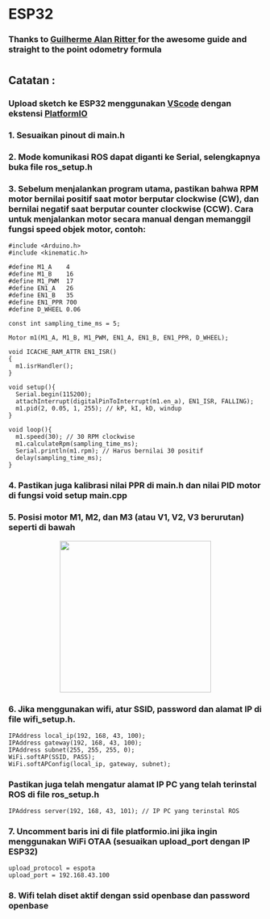 # ESP32
### Thanks to <a href="https://github.com/GuiRitter">Guilherme Alan Ritter </a>for the awesome guide and straight to the point odometry formula 
# 
## Catatan :
### Upload sketch ke ESP32 menggunakan <a href="https://code.visualstudio.com/">VScode</a> dengan ekstensi <a href="https://platformio.org/install/ide?install=vscode">PlatformIO</a>
### 1. Sesuaikan pinout di main.h
### 2. Mode komunikasi ROS dapat diganti ke Serial, selengkapnya buka file **ros_setup.h**
### 3. Sebelum menjalankan program utama, pastikan bahwa RPM motor bernilai positif saat motor berputar clockwise (CW), dan bernilai negatif saat berputar counter clockwise (CCW). Cara untuk menjalankan motor secara manual dengan memanggil fungsi **speed** objek motor, contoh:
```
#include <Arduino.h>
#include <kinematic.h>

#define M1_A    4
#define M1_B    16
#define M1_PWM  17
#define EN1_A   26
#define EN1_B   35
#define EN1_PPR 700
#define D_WHEEL 0.06

const int sampling_time_ms = 5;

Motor m1(M1_A, M1_B, M1_PWM, EN1_A, EN1_B, EN1_PPR, D_WHEEL);

void ICACHE_RAM_ATTR EN1_ISR()
{
  m1.isrHandler();
}

void setup(){
  Serial.begin(115200);
  attachInterrupt(digitalPinToInterrupt(m1.en_a), EN1_ISR, FALLING);
  m1.pid(2, 0.05, 1, 255); // kP, kI, kD, windup
}

void loop(){
  m1.speed(30); // 30 RPM clockwise
  m1.calculateRpm(sampling_time_ms);
  Serial.println(m1.rpm); // Harus bernilai 30 positif
  delay(sampling_time_ms);
}
```
### 4. Pastikan juga kalibrasi nilai PPR di **main.h** dan nilai PID motor di fungsi **void setup main.cpp**
### 5. Posisi motor **M1, M2, dan M3** (atau V1, V2, V3 berurutan) seperti di bawah
<div>
<center><img src="https://cdn.rawgit.com/GuiRitter/OpenBase/master/images/geometry.svg" width=300></center>
</div> 

### 6. Jika menggunakan wifi, atur SSID, password dan alamat IP di file **wifi_setup.h**.
```
IPAddress local_ip(192, 168, 43, 100);
IPAddress gateway(192, 168, 43, 100);
IPAddress subnet(255, 255, 255, 0);
WiFi.softAP(SSID, PASS);
WiFi.softAPConfig(local_ip, gateway, subnet);
```
### Pastikan juga telah mengatur alamat IP PC yang telah terinstal ROS di file **ros_setup.h**
```
IPAddress server(192, 168, 43, 101); // IP PC yang terinstal ROS
```
### 7. Uncomment baris ini di file **platformio.ini** jika ingin menggunakan WiFi OTAA (sesuaikan upload_port dengan IP ESP32)
```
upload_protocol = espota
upload_port = 192.168.43.100
```
### 8. Wifi telah diset aktif dengan ssid **openbase** dan password **openbase**


